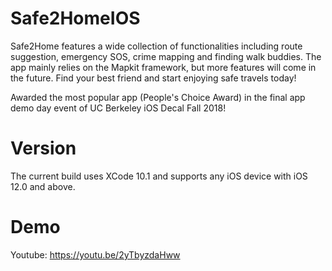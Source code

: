 # Safe2HomeIOS
Safe2Home features a wide collection of functionalities including route suggestion, emergency SOS, crime mapping and finding walk buddies. The app mainly relies on the Mapkit framework, but more features will come in the future. Find your best friend and start enjoying safe travels today!

Awarded the most popular app (People's Choice Award) in the final app demo day event of UC Berkeley iOS Decal Fall 2018!

# Version
The current build uses XCode 10.1 and supports any iOS device with iOS 12.0 and above.

# Demo
Youtube: https://youtu.be/2yTbyzdaHww
